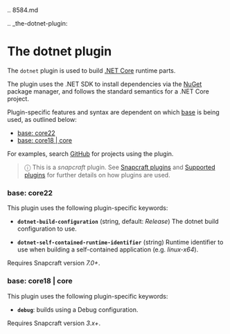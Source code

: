 .. 8584.md

.. _the-dotnet-plugin:

# The dotnet plugin

The `dotnet` plugin is used to build [.NET Core](https://github.com/dotnet/core) runtime parts.

The plugin uses the .NET SDK to install dependencies via the [NuGet](https://www.nuget.org/) package manager, and follows the standard semantics for a .NET Core  project.

Plugin-specific features and syntax are dependent on which [base](/t/base-snaps/11198) is being used, as outlined below:

- [base: core22](#heading--core22)
- [base: core18 | core](#heading--core18)

For examples, search [GitHub](https://github.com/search?q=path%3Asnapcraft.yaml+%22plugin%3A+dotnet%22&type=Code) for projects using the plugin.

> ⓘ  This is a *snapcraft* plugin. See [Snapcraft plugins](/t/snapcraft-plugins/4284) and [Supported plugins](/t/supported-plugins/8080) for further details on how plugins are used.

<h3 id='heading--core22'>base: core22</h3>

This plugin uses the following plugin-specific keywords:

 - **`dotnet-build-configuration`** (string, default: _Release_)
      The dotnet build configuration to use.

 - **`dotnet-self-contained-runtime-identifier`** (string)
      Runtime identifier to use when building a self-contained application (e.g. _linux-x64_).

Requires Snapcraft version _7.0+_.

<h3 id='heading--core18'>base: core18 | core</h3>

This plugin uses the following plugin-specific keywords:

- **`debug`**: builds using a Debug configuration.

Requires Snapcraft version _3.x+_.